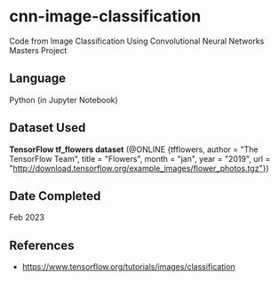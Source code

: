 # cnn-image-classification
Code from Image Classification Using Convolutional Neural Networks Masters Project

## Language
Python (in Jupyter Notebook)

## Dataset Used
**TensorFlow tf_flowers dataset** (@ONLINE {tfflowers,
author = "The TensorFlow Team",
title = "Flowers",
month = "jan",
year = "2019",
url = "http://download.tensorflow.org/example_images/flower_photos.tgz"})

## Date Completed
Feb 2023

## References
- https://www.tensorflow.org/tutorials/images/classification
